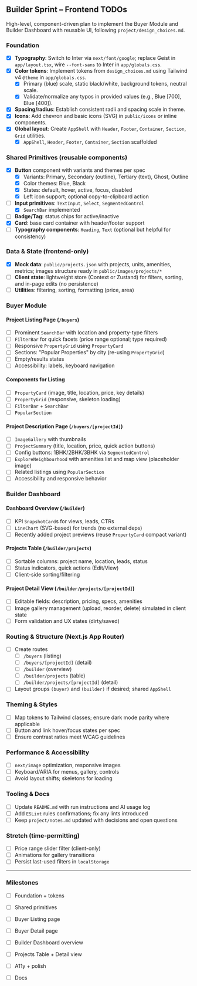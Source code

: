 ## Builder Sprint – Frontend TODOs

High-level, component-driven plan to implement the Buyer Module and Builder Dashboard with reusable UI, following `project/design_choices.md`.

### Foundation
- [x] **Typography**: Switch to Inter via `next/font/google`; replace Geist in `app/layout.tsx`, wire `--font-sans` to Inter in `app/globals.css`.
- [x] **Color tokens**: Implement tokens from `design_choices.md` using Tailwind v4 `@theme` in `app/globals.css`.
  - [x] Primary (blue) scale, static black/white, background tokens, neutral scale.
  - [x] Validate/normalize any typos in provided values (e.g., Blue [700], Blue [400]).
- [x] **Spacing/radius**: Establish consistent radii and spacing scale in theme.
- [x] **Icons**: Add chevron and basic icons (SVG) in `public/icons` or inline components.
- [x] **Global layout**: Create `AppShell` with `Header`, `Footer`, `Container`, `Section`, `Grid` utilities.
  - [x] `AppShell`, `Header`, `Footer`, `Container`, `Section` scaffolded

### Shared Primitives (reusable components)
- [x] **Button** component with variants and themes per spec
  - [x] Variants: Primary, Secondary (outline), Tertiary (text), Ghost, Outline
  - [x] Color themes: Blue, Black
  - [x] States: default, hover, active, focus, disabled
  - [x] Left icon support; optional copy-to-clipboard action
- [ ] **Input primitives**: `TextInput`, `Select`, `SegmentedControl`
  - [x] `SearchBar` implemented
- [ ] **Badge/Tag**: status chips for active/inactive
- [x] **Card**: base card container with header/footer support
- [ ] **Typography components**: `Heading`, `Text` (optional but helpful for consistency)

### Data & State (frontend-only)
- [x] **Mock data**: `public/projects.json` with projects, units, amenities, metrics; images structure ready in `public/images/projects/*`
- [ ] **Client state**: lightweight store (Context or Zustand) for filters, sorting, and in-page edits (no persistence)
- [ ] **Utilities**: filtering, sorting, formatting (price, area)

### Buyer Module
#### Project Listing Page (`/buyers`)
- [ ] Prominent `SearchBar` with location and property-type filters
- [ ] `FilterBar` for quick facets (price range optional; type required)
- [ ] Responsive `PropertyGrid` using `PropertyCard`
- [ ] Sections: "Popular Properties" by city (re-using `PropertyGrid`)
- [ ] Empty/results states
- [ ] Accessibility: labels, keyboard navigation

#### Components for Listing
- [ ] `PropertyCard` (image, title, location, price, key details)
- [ ] `PropertyGrid` (responsive, skeleton loading)
- [ ] `FilterBar` + `SearchBar`
- [ ] `PopularSection`

#### Project Description Page (`/buyers/[projectId]`)
- [ ] `ImageGallery` with thumbnails
- [ ] `ProjectSummary` (title, location, price, quick action buttons)
- [ ] Config buttons: 1BHK/2BHK/3BHK via `SegmentedControl`
- [ ] `ExploreNeighbourhood` with amenities list and map view (placeholder image)
- [ ] Related listings using `PopularSection`
- [ ] Accessibility and responsive behavior

### Builder Dashboard
#### Dashboard Overview (`/builder`)
- [ ] KPI `SnapshotCard`s for views, leads, CTRs
- [ ] `LineChart` (SVG-based) for trends (no external deps)
- [ ] Recently added project previews (reuse `PropertyCard` compact variant)

#### Projects Table (`/builder/projects`)
- [ ] Sortable columns: project name, location, leads, status
- [ ] Status indicators, quick actions (Edit/View)
- [ ] Client-side sorting/filtering

#### Project Detail View (`/builder/projects/[projectId]`)
- [ ] Editable fields: description, pricing, specs, amenities
- [ ] Image gallery management (upload, reorder, delete) simulated in client state
- [ ] Form validation and UX states (dirty/saved)

### Routing & Structure (Next.js App Router)
- [ ] Create routes
  - [ ] `/buyers` (listing)
  - [ ] `/buyers/[projectId]` (detail)
  - [ ] `/builder` (overview)
  - [ ] `/builder/projects` (table)
  - [ ] `/builder/projects/[projectId]` (detail)
- [ ] Layout groups `(buyer)` and `(builder)` if desired; shared `AppShell`

### Theming & Styles
- [ ] Map tokens to Tailwind classes; ensure dark mode parity where applicable
- [ ] Button and link hover/focus states per spec
- [ ] Ensure contrast ratios meet WCAG guidelines

### Performance & Accessibility
- [ ] `next/image` optimization, responsive images
- [ ] Keyboard/ARIA for menus, gallery, controls
- [ ] Avoid layout shifts; skeletons for loading

### Tooling & Docs
- [ ] Update `README.md` with run instructions and AI usage log
- [ ] Add `ESLint` rules confirmations; fix any lints introduced
- [ ] Keep `project/notes.md` updated with decisions and open questions

### Stretch (time-permitting)
- [ ] Price range slider filter (client-only)
- [ ] Animations for gallery transitions
- [ ] Persist last-used filters in `localStorage`

---

### Milestones
- [ ] Foundation + tokens
- [ ] Shared primitives
- [ ] Buyer Listing page
- [ ] Buyer Detail page
- [ ] Builder Dashboard overview
- [ ] Projects Table + Detail view
- [ ] A11y + polish
- [ ] Docs


